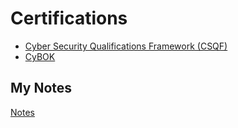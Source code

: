 # Certifications
- [Cyber Security Qualifications Framework (CSQF)](cyber-security-qualifications-framework.md)
- [CyBOK](cybok.md)
## My Notes
[Notes](mynotes/certifications-notes.md)
